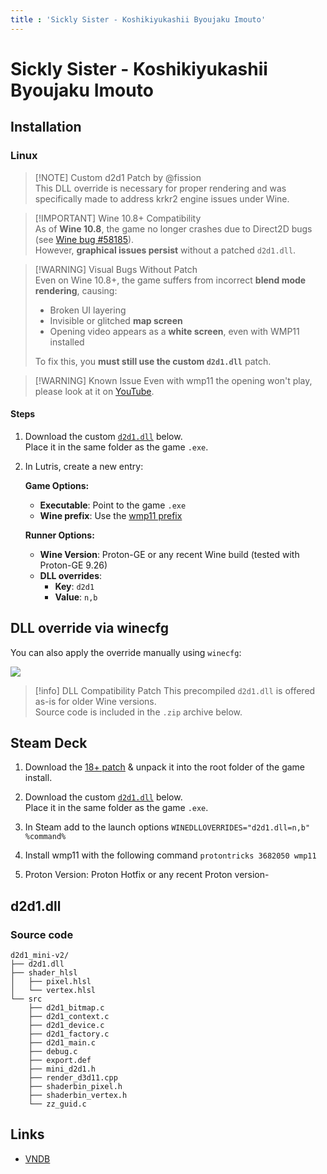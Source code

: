 ```yaml
---
title : 'Sickly Sister - Koshikiyukashii Byoujaku Imouto'
---
```


<script setup> 
import DownloadButton from '@components/DownloadButton.vue'
</script>


# Sickly Sister - Koshikiyukashii Byoujaku Imouto
## Installation

### Linux

> [!NOTE] Custom d2d1 Patch by @fission  
> This DLL override is necessary for proper rendering and was specifically made to address krkr2 engine issues under Wine.

> [!IMPORTANT] Wine 10.8+ Compatibility  
> As of **Wine 10.8**, the game no longer crashes due to Direct2D bugs (see [Wine bug #58185](https://bugs.winehq.org/show_bug.cgi?id=58185)).  
> However, **graphical issues persist** without a patched `d2d1.dll`.

> [!WARNING] Visual Bugs Without Patch  
> Even on Wine 10.8+, the game suffers from incorrect **blend mode rendering**, causing:  
> - Broken UI layering  
> - Invisible or glitched **map screen**  
> - Opening video appears as a **white screen**, even with WMP11 installed  
>  
> To fix this, you **must still use the custom `d2d1.dll`** patch.

> [!WARNING] Known Issue
> Even with wmp11 the opening won't play, please look at it on [YouTube](https://www.youtube.com/watch?v=doxEwC6NErM).
#### Steps

1. Download the custom [`d2d1.dll`](#d2d1-dll) below.  
   Place it in the same folder as the game `.exe`.

2. In Lutris, create a new entry:

   **Game Options:**
   - **Executable**: Point to the game `.exe`
   - **Wine prefix**: Use the [wmp11 prefix](../linux/wineprefixes.md)

   **Runner Options:**
   - **Wine Version**: Proton-GE or any recent Wine build (tested with Proton-GE 9.26)
   - **DLL overrides**:
     - **Key**: `d2d1`
     - **Value**: `n,b`

## DLL override via winecfg

You can also apply the override manually using `winecfg`:

![](https://github.com/b-fission/vn_winestuff/blob/main/custom-fixes/krkr-d2d1/wine_override.png?raw=true)

> [!info] DLL Compatibility Patch
> This precompiled `d2d1.dll` is offered as-is for older Wine versions.  
> Source code is included in the `.zip` archive below.

## Steam Deck
1. Download the [18+ patch](https://appendingpulse.jp/dl/dok7cefc0mv7?lang=en) & unpack it into the root folder of the game install. 

2. Download the custom [`d2d1.dll`](#d2d1-dll) below.  
   Place it in the same folder as the game `.exe`.

3. In Steam add to the launch options `WINEDLLOVERRIDES="d2d1.dll=n,b" %command%`

4. Install wmp11 with the following command `protontricks 3682050 wmp11`

5. Proton Version: Proton Hotfix or any recent Proton version-

## d2d1.dll
<DownloadButton filePath="dlls/d2d1.dll" />

### Source code
<DownloadButton filePath="dlls/d2d1_mini-v2.zip" />

```
d2d1_mini-v2/
├── d2d1.dll
├── shader_hlsl
│   ├── pixel.hlsl
│   └── vertex.hlsl
└── src
    ├── d2d1_bitmap.c
    ├── d2d1_context.c
    ├── d2d1_device.c
    ├── d2d1_factory.c
    ├── d2d1_main.c
    ├── debug.c
    ├── export.def
    ├── mini_d2d1.h
    ├── render_d3d11.cpp
    ├── shaderbin_pixel.h
    ├── shaderbin_vertex.h
    └── zz_guid.c
```

## Links

* [VNDB](https://vndb.org/v48724)
